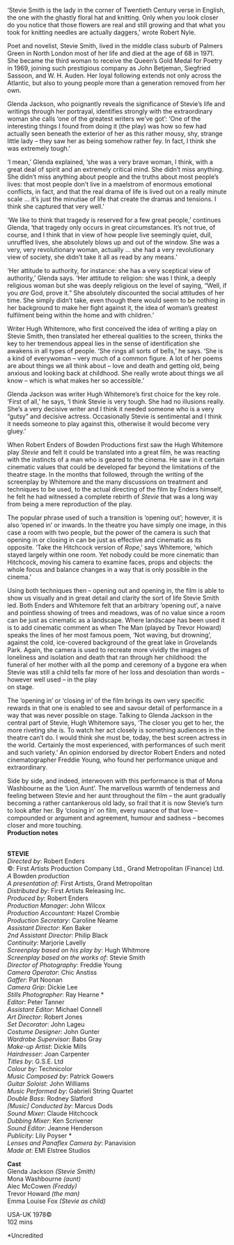 

‘Stevie Smith is the lady in the corner of Twentieth Century verse in English, the one with the ghastly floral hat and knitting. Only when you look closer do you notice that those flowers are real and still growing and that what you took for knitting needles are actually daggers,’ wrote Robert Nyle.

Poet and novelist, Stevie Smith, lived in the middle class suburb of Palmers Green in North London most of her life and died at the age of 68 in 1971. She became the third woman to receive the Queen’s Gold Medal for Poetry in 1969, joining such prestigious company as John Betjeman, Siegfried Sassoon, and W. H. Auden. Her loyal following extends not only across the Atlantic, but also to young people more than a generation removed from her own.

Glenda Jackson, who poignantly reveals the significance of Stevie’s life and writings through her portrayal, identifies strongly with the extraordinary woman she calls ‘one of the greatest writers we’ve got’: ‘One of the interesting things I found from doing it (the play) was how so few had actually seen beneath the exterior of her as this rather mousy, shy, strange little lady – they saw her as being somehow rather fey. In fact, I think she was extremely tough.’

‘I mean,’ Glenda explained, ‘she was a very brave woman, I think, with a great deal of spirit and an extremely critical mind. She didn’t miss anything. She didn’t miss anything about people and the truths about most people’s lives: that most people don’t live in a maelstrom of enormous emotional conflicts, in fact, and that the real drama of life is lived out on a really minute scale ... it’s just the minutiae of life that create the dramas and tensions. I think she captured that very well.’

‘We like to think that tragedy is reserved for a few great people,’ continues Glenda, ‘that tragedy only occurs in great circumstances. It’s not true, of course, and I think that in view of how people live seemingly quiet, dull, unruffled lives, she absolutely blows up and out of the window. She was a very, very revolutionary woman, actually ... she had a very revolutionary view of society, she didn’t take it all as read by any means.’

‘Her attitude to authority, for instance: she has a very sceptical view of authority,’ Glenda says. ‘Her attitude to religion: she was I think, a deeply religious woman but she was deeply religious on the level of saying, “Well, if you _are_ God, prove it.” She absolutely discounted the social attitudes of her time. She simply didn’t take, even though there would seem to be nothing in her background to make her fight against it, the idea of woman’s greatest fulfilment being within the home and with children.’

Writer Hugh Whitemore, who first conceived the idea of writing a play on Stevie Smith, then translated her ethereal qualities to the screen, thinks the key to her tremendous appeal lies in the sense of identification she awakens in all types of people. ‘She rings all sorts of bells,’ he says. ‘She is a kind of everywoman – very much of a common figure. A lot of her poems are about things we all think about – love and death and getting old, being anxious and looking back at childhood. She really wrote about things we all know – which is what makes her so accessible.’

Glenda Jackson was writer Hugh Whitemore’s first choice for the key role. ‘First of all,’ he says, ‘I think Stevie is very tough. She had no illusions really. She’s a very decisive writer and I think it needed someone who is a very “gutsy” and decisive actress. Occasionally Stevie is sentimental and I think it needs someone to play against this, otherwise it would become very gluey.’

When Robert Enders of Bowden Productions first saw the Hugh Whitemore play _Stevie_ and felt it could be translated into a great film, he was reacting with the instincts of a man who is geared to the cinema. He saw in it certain cinematic values that could be developed far beyond the limitations of the theatre stage. In the months that followed, through the writing of the screenplay by Whitemore and the many discussions on treatment and techniques to be used, to the actual directing of the film by Enders himself, he felt he had witnessed a complete rebirth of _Stevie_ that was a long way from being a mere reproduction of the play.

The popular phrase used of such a transition is ‘opening out’; however, it is also ‘opened in’ or inwards. In the theatre you have simply one image, in this case a room with two people, but the power of the camera is such that opening in or closing in can be just as effective and cinematic as its opposite. ‘Take the Hitchcock version of _Rope_,’ says Whitemore, ‘which stayed largely within one room. Yet nobody could be more cinematic than Hitchcock, moving his camera to examine faces, props and objects: the whole focus and balance changes in a way that is only possible in the cinema.’

Using both techniques then – opening out and opening in, the film is able to show us visually and in great detail and clarity the sort of life Stevie Smith led. Both Enders and Whitemore felt that an arbitrary ‘opening out’, a naive and pointless showing of trees and meadows, was of no value since a room can be just as cinematic as a landscape. Where landscape has been used it is to add cinematic comment as when The Man (played by Trevor Howard) speaks the lines of her most famous poem, ‘Not waving, but drowning’, against the cold, ice-covered background of the great lake in Grovelands Park. Again, the camera is used to recreate more vividly the images of loneliness and isolation and death that ran through her childhood: the funeral of her mother with all the pomp and ceremony of a bygone era when Stevie was still a child tells far more of her loss and desolation than words – however well used – in the play  
on stage.

The ‘opening in’ or ‘closing in’ of the film brings its own very specific rewards in that one is enabled to see and savour detail of performance in a way that was never possible on stage. Talking to Glenda Jackson in the central part of Stevie, Hugh Whitemore says, ‘The closer you get to her, the more riveting she is. To watch her act closely is something audiences in the theatre can’t do.  I would think she must be, today, the best screen actress in the world. Certainly the most experienced, with performances of such merit and such variety.’ An opinion endorsed by director Robert Enders and noted cinematographer Freddie Young, who found her performance unique  and extraordinary.

Side by side, and indeed, interwoven with this performance is that of  Mona Washbourne as the ‘Lion Aunt’. The marvellous warmth of tenderness and feeling between Stevie and her aunt throughout the film – the aunt gradually becoming a rather cantankerous old lady, so frail that it is now Stevie’s turn to look after her. By ‘closing in’ on film, every nuance of that love – compounded or argument and agreement, humour and sadness – becomes closer and more touching.  
**Production notes**
<br><br>

**STEVIE**  
_Directed by_: Robert Enders  
©: First Artists Production Company Ltd.,  Grand Metropolitan (Finance) Ltd.  
_A_ Bowden _production_  
_A presentation of_: First Artists, Grand Metropolitan  
_Distributed by_: First Artists Releasing Inc.  
_Produced by_: Robert Enders  
_Production Manager_: John Wilcox  
_Production Accountant_: Hazel Crombie  
_Production Secretary_: Caroline Neame  
_Assistant Director_: Ken Baker  
_2nd Assistant Director_: Philip Black  
_Continuity_: Marjorie Lavelly  
_Screenplay based on his play by_: Hugh Whitmore  
_Screenplay based on the works of_: Stevie Smith  
_Director of Photography_: Freddie Young  
_Camera Operator_: Chic Anstiss  
_Gaffer_: Pat Noonan  
_Camera Grip_: Dickie Lee  
_Stills Photographer_: Ray Hearne *  
_Editor_: Peter Tanner  
_Assistant Editor_: Michael Connell  
_Art Director_: Robert Jones  
_Set Decorator_: John Lageu  
_Costume Designer_: John Gunter  
_Wardrobe Supervisor_: Babs Gray  
_Make-up Artist_: Dickie Mills  
_Hairdresser_: Joan Carpenter  
_Titles by_: G.S.E. Ltd  
_Colour by_: Technicolor  
_Music Composed by_: Patrick Gowers  
_Guitar Soloist_: John Williams  
_Music Performed by_: Gabrieli String Quartet  
_Double Bass_: Rodney Slatford  
_[Music] Conducted by_: Marcus Dods  
_Sound Mixer_: Claude Hitchcock  
_Dubbing Mixer_: Ken Scrivener  
_Sound Editor_: Jeanne Henderson  
_Publicity_: Lily Poyser *  
_Lenses and Panaflex Camera by_: Panavision  
_Made at_: EMI Elstree Studios

**Cast**  
Glenda Jackson _(Stevie Smith)_  
Mona Washbourne _(aunt)_  
Alec McCowen _(Freddy)_  
Trevor Howard _(the man)_  
Emma Louise Fox _(Stevie as child)_

USA-UK 1978©  
102 mins

*Uncredited
<br><br>
<!--stackedit_data:
eyJoaXN0b3J5IjpbLTExNzc4MjMwMTVdfQ==
-->